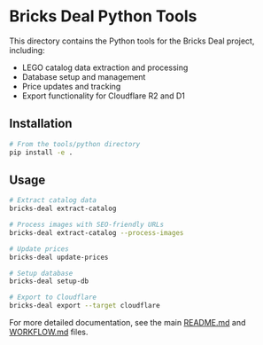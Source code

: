 # Bricks Deal Python Tools

This directory contains the Python tools for the Bricks Deal project, including:

- LEGO catalog data extraction and processing
- Database setup and management
- Price updates and tracking
- Export functionality for Cloudflare R2 and D1

## Installation

```bash
# From the tools/python directory
pip install -e .
```

## Usage

```bash
# Extract catalog data
bricks-deal extract-catalog

# Process images with SEO-friendly URLs
bricks-deal extract-catalog --process-images

# Update prices
bricks-deal update-prices

# Setup database
bricks-deal setup-db

# Export to Cloudflare
bricks-deal export --target cloudflare
```

For more detailed documentation, see the main [README.md](../../README.md) and [WORKFLOW.md](../../WORKFLOW.md) files. 